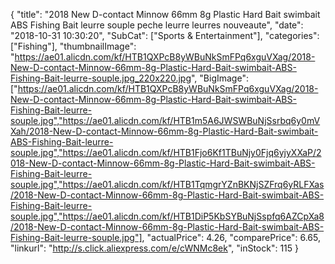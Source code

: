 {
	"title": "2018 New D-contact Minnow 66mm 8g Plastic Hard Bait swimbait ABS Fishing Bait leurre souple peche leurre leurres nouveaute",
	"date": "2018-10-31 10:30:20",
	"SubCat": ["Sports & Entertainment"],
	"categories": ["Fishing"],
	"thumbnailImage": "https://ae01.alicdn.com/kf/HTB1QXPcB8yWBuNkSmFPq6xguVXag/2018-New-D-contact-Minnow-66mm-8g-Plastic-Hard-Bait-swimbait-ABS-Fishing-Bait-leurre-souple.jpg_220x220.jpg",
	"BigImage": ["https://ae01.alicdn.com/kf/HTB1QXPcB8yWBuNkSmFPq6xguVXag/2018-New-D-contact-Minnow-66mm-8g-Plastic-Hard-Bait-swimbait-ABS-Fishing-Bait-leurre-souple.jpg","https://ae01.alicdn.com/kf/HTB1m5A6JWSWBuNjSsrbq6y0mVXah/2018-New-D-contact-Minnow-66mm-8g-Plastic-Hard-Bait-swimbait-ABS-Fishing-Bait-leurre-souple.jpg","https://ae01.alicdn.com/kf/HTB1Fjo6Kf1TBuNjy0Fjq6yjyXXaP/2018-New-D-contact-Minnow-66mm-8g-Plastic-Hard-Bait-swimbait-ABS-Fishing-Bait-leurre-souple.jpg","https://ae01.alicdn.com/kf/HTB1TqmgrYZnBKNjSZFrq6yRLFXas/2018-New-D-contact-Minnow-66mm-8g-Plastic-Hard-Bait-swimbait-ABS-Fishing-Bait-leurre-souple.jpg","https://ae01.alicdn.com/kf/HTB1DiP5KbSYBuNjSspfq6AZCpXa8/2018-New-D-contact-Minnow-66mm-8g-Plastic-Hard-Bait-swimbait-ABS-Fishing-Bait-leurre-souple.jpg"],
	"actualPrice": 4.26,
	"comparePrice": 6.65,
	"linkurl": "http://s.click.aliexpress.com/e/cWNMc8ek",
	"inStock": 115
}
